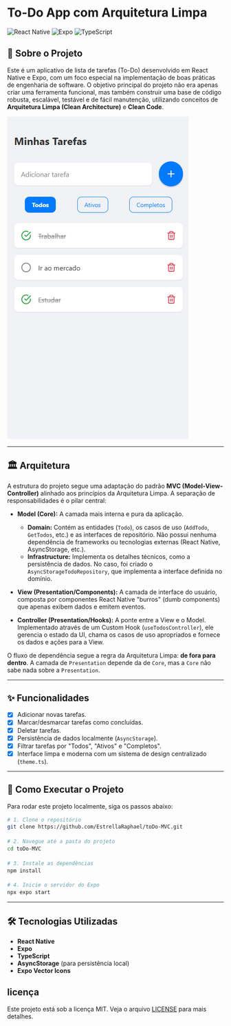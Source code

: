 # To-Do App com Arquitetura Limpa

![React Native](https://img.shields.io/badge/React_Native-20232A?style=for-the-badge&logo=react&logoColor=61DAFB)
![Expo](https://img.shields.io/badge/Expo-000020?style=for-the-badge&logo=expo&logoColor=white)
![TypeScript](https://img.shields.io/badge/TypeScript-007ACC?style=for-the-badge&logo=typescript&logoColor=white)

## 📖 Sobre o Projeto

Este é um aplicativo de lista de tarefas (To-Do) desenvolvido em React Native e Expo, com um foco especial na implementação de boas práticas de engenharia de software. O objetivo principal do projeto não era apenas criar uma ferramenta funcional, mas também construir uma base de código robusta, escalável, testável e de fácil manutenção, utilizando conceitos de **Arquitetura Limpa (Clean Architecture)** e **Clean Code**.

![Screenshot da tela principal do app](./docs/assets/app-screenshot.png)

---

## 🏛️ Arquitetura

A estrutura do projeto segue uma adaptação do padrão **MVC (Model-View-Controller)** alinhado aos princípios da Arquitetura Limpa. A separação de responsabilidades é o pilar central:

* **Model (Core):** A camada mais interna e pura da aplicação.
  * **Domain:** Contém as entidades (`Todo`), os casos de uso (`AddTodo`, `GetTodos`, etc.) e as interfaces de repositório. Não possui nenhuma dependência de frameworks ou tecnologias externas (React Native, AsyncStorage, etc.).
  * **Infrastructure:** Implementa os detalhes técnicos, como a persistência de dados. No caso, foi criado o `AsyncStorageTodoRepository`, que implementa a interface definida no domínio.

* **View (Presentation/Components):** A camada de interface do usuário, composta por componentes React Native "burros" (dumb components) que apenas exibem dados e emitem eventos.

* **Controller (Presentation/Hooks):** A ponte entre a View e o Model. Implementado através de um Custom Hook (`useTodosController`), ele gerencia o estado da UI, chama os casos de uso apropriados e fornece os dados e ações para a View.

O fluxo de dependência segue a regra da Arquitetura Limpa: **de fora para dentro**. A camada de `Presentation` depende da de `Core`, mas a `Core` não sabe nada sobre a `Presentation`.

---

## ✨ Funcionalidades

* [x] Adicionar novas tarefas.
* [x] Marcar/desmarcar tarefas como concluídas.
* [x] Deletar tarefas.
* [x] Persistência de dados localmente (`AsyncStorage`).
* [x] Filtrar tarefas por "Todos", "Ativos" e "Completos".
* [x] Interface limpa e moderna com um sistema de design centralizado (`theme.ts`).

---

## 🚀 Como Executar o Projeto

Para rodar este projeto localmente, siga os passos abaixo:

```bash
# 1. Clone o repositório
git clone https://github.com/EstrellaRaphael/toDo-MVC.git

# 2. Navegue até a pasta do projeto
cd toDo-MVC

# 3. Instale as dependências
npm install

# 4. Inicie o servidor do Expo
npx expo start
```

---

## 🛠️ Tecnologias Utilizadas

* **React Native**
* **Expo**
* **TypeScript**
* **AsyncStorage** (para persistência local)
* **Expo Vector Icons**

## licença

Este projeto está sob a licença MIT. Veja o arquivo [LICENSE](LICENSE) para mais detalhes.
